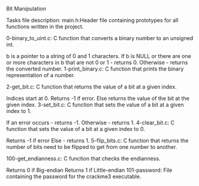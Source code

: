 Bit Manipulation

Tasks file description:
main.h:Header file containing prototypes for all functions written in the project.

0-binary_to_uint.c: C function that converts a binary number to an unsigned int.

b is a pointer to a string of 0 and 1 characters.
If b is NULL or there are one or more characters in b that are not 0 or 1 - returns 0.
Otherwise - returns the converted number.
1-print_binary.c: C function that prints the binary representation of a number.

2-get_bit.c: C function that returns the value of a bit at a given index.

Indices start at 0.
Returns -1 if error.
Else returns the value of the bit at the given index.
3-set_bit.c: C function that sets the value of a bit at a given index to 1.

If an error occurs - returns -1.
Otherwise - returns 1.
4-clear_bit.c: C function that sets the value of a bit at a given index to 0.

Returns -1 if error
Else - returns 1.
5-flip_bits.c: C function that returns the number of bits need to be flipped to get from one number to another.

100-get_endianness.c: C function that checks the endianness.

Returns 0 if Big-endian
Returns 1 if Little-endian
101-password: File containing the password for the crackme3 executable.
